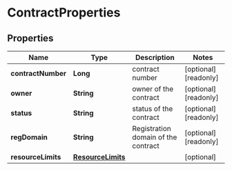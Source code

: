 

# ContractProperties

## Properties

| Name | Type | Description | Notes |
| ------------ | ------------- | ------------- | ------------- |
| **contractNumber** | **Long** | contract number |  [optional] [readonly] |
| **owner** | **String** | owner of the contract |  [optional] [readonly] |
| **status** | **String** | status of the contract |  [optional] [readonly] |
| **regDomain** | **String** | Registration domain of the contract |  [optional] [readonly] |
| **resourceLimits** | [**ResourceLimits**](ResourceLimits.md) |  |  [optional] |


